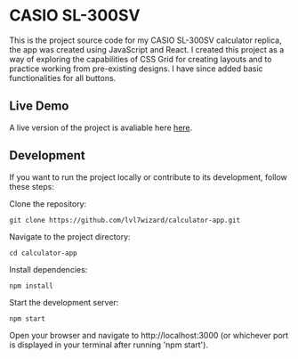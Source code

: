 # CASIO SL-300SV

This is the project source code for my CASIO SL-300SV calculator replica, the app was created using JavaScript and React. 
I created this project as a way of exploring the capabilities of CSS Grid for creating layouts and to practice working from pre-existing designs.
I have since added basic functionalities for all buttons.

## Live Demo

A live version of the project is avaliable here [here](https://casio-sl-300sv.netlify.app/).

## Development
If you want to run the project locally or contribute to its development, follow these steps:

Clone the repository:
```
git clone https://github.com/lvl7wizard/calculator-app.git
```
Navigate to the project directory:
```
cd calculator-app
```
Install dependencies:
```
npm install
```
Start the development server:
```
npm start
```
Open your browser and navigate to http://localhost:3000 (or whichever port is displayed in your terminal after running 'npm start').
